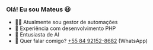 ### Olá! Eu sou Mateus 😃

- 👨‍💻 Atualmente sou gestor de automações
- 🚀 Experiência com desenvolvimento PHP
- 🎯 Entusiasta de AI
- 📌 Quer falar comigo? <a href="https://wa.me/5584921528682">+55 84 92152-8682</a> (WhatsApp)
